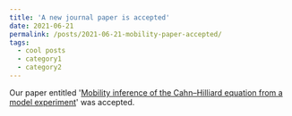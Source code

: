 ```yaml
---
title: 'A new journal paper is accepted'
date: 2021-06-21
permalink: /posts/2021-06-21-mobility-paper-accepted/
tags:
  - cool posts
  - category1
  - category2
---
```


Our paper entitled '[Mobility inference of the Cahn–Hilliard equation from a model experiment]([https://rdcu.be/cmXBX])' was accepted.
